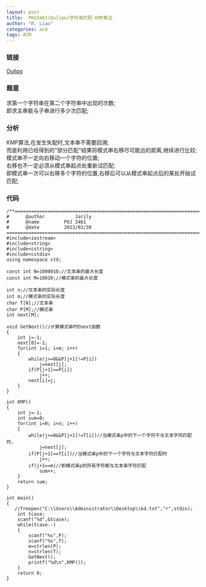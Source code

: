 ```yaml
---
layout: post
title:  PKU3461(Oulipo)字符串匹配-KMP算法
author: "R. Liao" 
categories: acm
tags: ACM
---
```


### 链接  
[Oulipo](http://poj.org/problem?id=3461)

### 题意         
求第一个字符串在第二个字符串中出现的次数;  
即求主串能与子串进行多少次匹配;

### 分析      
KMP算法,在发生失配时,文本串不需要回溯;  
而是利用已经得到的"部分匹配"结果将模式串右移尽可能远的距离,继续进行比较;  
模式串不一定向右移动一个字符的位置;  
右移也不一定必须从模式串起点处重新试匹配;  
即模式串一次可以右移多个字符的位置,右移后可以从模式串起点后的某处开始试匹配;

### 代码    

```
/**============================================================================
#	   @author	         Jarily
#	   @name		 POJ 3461
#	   @date		 2013/03/30
============================================================================**/
#include<iostream>
#include<string>
#include<cstring>
#include<cstdio>
using namespace std;

const int N=1000010;//文本串的最大长度
const int M=10010;//模式串的最大长度

int n;//文本串的实际长度
int m;//模式串的实际长度
char T[N];//文本串
char P[M];//模式串
int next[M];

void GetNext()//计算模式串P的next函数
{
    int j=-1;
    next[0]=-1;
    for(int i=1; i<m; i++)
    {
        while(j>=0&&P[j+1]!=P[i])
            j=next[j];
        if(P[j+1]==P[i])
            j++;
        next[i]=j;
    }
}

int KMP()
{
    int j=-1;
    int sum=0;
    for(int i=0; i<n; i++)
    {
        while(j>=0&&P[j+1]!=T[i])//当模式串p中的下一个字符不与文本字符匹配时，
            j=next[j];
        if(P[j+1]==T[i])//当模式串p中的下一个字符与文本字符匹配时
            j++;
        if(j+1==m)//即模式串p的所有字符都与文本串字符匹配
            sum++;
    }
    return sum;
}

int main()
{
   //freopen("C:\\Users\\Administrator\\Desktop\\kd.txt","r",stdin);
    int tcase;
    scanf("%d",&tcase);
    while(tcase--)
    {
        scanf("%s",P);
        scanf("%s",T);
        m=strlen(P);
        n=strlen(T);
        GetNext();
        printf("%d\n",KMP());
    }
    return 0;
}


```